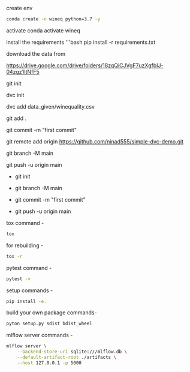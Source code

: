 create env
```bash
conda create -n wineq python=3.7 -y
```

activate 
conda activate wineq

install the requirements
'''bash
pip install -r requirements.txt

download the data from 

https://drive.google.com/drive/folders/18zqQiCJVgF7uzXgfbIJ-04zgz1ItNfF5

git init 

dvc  init 

dvc add data_given/winequality.csv

git add . 

git commit -m "first commit"

git remote add origin https://github.com/ninad555/simple-dvc-demo.git

git branch -M main

git push -u origin main
 
+ git init 

+ git branch -M main

+ git commit -m "first commit"

+ git push -u origin main 

tox command -
```bash
tox 
```

for rebuilding -
```bash
tox -r
```

pytest command - 
```bash
pytest -v 
```

setup commands - 
```bash 
pip install -e.
```

build your own package commands-
```bash
pyton setup.py sdist bdist_wheel
```

mlflow server commands - 
```bash 
mlflow server \
    --backend-store-uri sqlite:///mlflow.db \
    --default-artifact-root ./artifacts \
    --host 127.0.0.1 -p 5000
```
